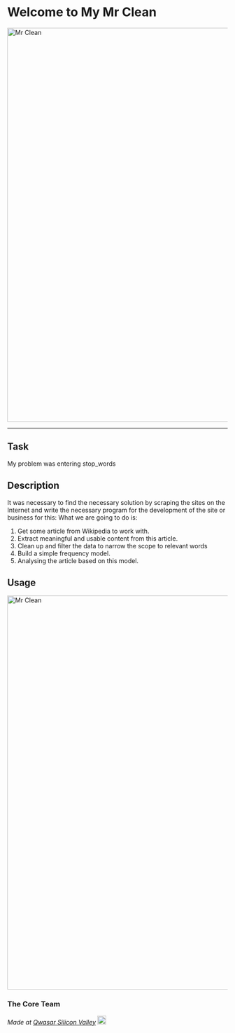 # Welcome to My Mr Clean
<span><img alt='Mr Clean' src='https://azcdn.messenger.pgsitecore.com/en-us/-/media/mrclean/Images/BrandExperience/MetaImage/HomepageCleaningProductsSolutions.jpg?v=1-201710201128' width='900px'></span>

***

## Task
My problem was entering stop_words

## Description
It was necessary to find the necessary solution by scraping the sites on the Internet and write the necessary program for the development of the site or business for this:
What we are going to do is:

  1. Get some article from Wikipedia to work with.
  2. Extract meaningful and usable content from this article.
  3. Clean up and filter the data to narrow the scope to relevant words
  4. Build a simple frequency model.
  5. Analysing the article based on this model.

## Usage
<span><img alt='Mr Clean' src='https://storage.googleapis.com/qwasar-public/track-ds/token_visualization.png' width='900px'></span>

### The Core Team


<span><i>Made at <a href='https://qwasar.io'>Qwasar Silicon Valley</a></i></span>
<span><img alt='Qwasar Silicon Valley Logo' src='https://storage.googleapis.com/qwasar-public/qwasar-logo_50x50.png' width='20px'></span>
